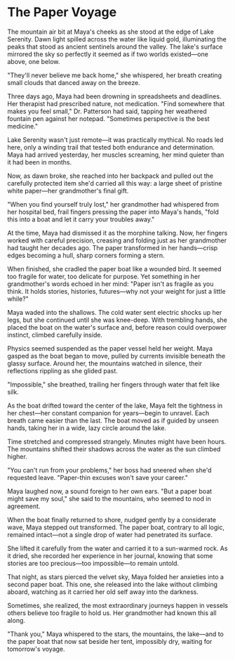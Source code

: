 # The Paper Voyage

The mountain air bit at Maya's cheeks as she stood at the edge of Lake Serenity. Dawn light spilled across the water like liquid gold, illuminating the peaks that stood as ancient sentinels around the valley. The lake's surface mirrored the sky so perfectly it seemed as if two worlds existed—one above, one below.

"They'll never believe me back home," she whispered, her breath creating small clouds that danced away on the breeze.

Three days ago, Maya had been drowning in spreadsheets and deadlines. Her therapist had prescribed nature, not medication. "Find somewhere that makes you feel small," Dr. Patterson had said, tapping her weathered fountain pen against her notepad. "Sometimes perspective is the best medicine."

Lake Serenity wasn't just remote—it was practically mythical. No roads led here, only a winding trail that tested both endurance and determination. Maya had arrived yesterday, her muscles screaming, her mind quieter than it had been in months.

Now, as dawn broke, she reached into her backpack and pulled out the carefully protected item she'd carried all this way: a large sheet of pristine white paper—her grandmother's final gift.

"When you find yourself truly lost," her grandmother had whispered from her hospital bed, frail fingers pressing the paper into Maya's hands, "fold this into a boat and let it carry your troubles away."

At the time, Maya had dismissed it as the morphine talking. Now, her fingers worked with careful precision, creasing and folding just as her grandmother had taught her decades ago. The paper transformed in her hands—crisp edges becoming a hull, sharp corners forming a stern.

When finished, she cradled the paper boat like a wounded bird. It seemed too fragile for water, too delicate for purpose. Yet something in her grandmother's words echoed in her mind: "Paper isn't as fragile as you think. It holds stories, histories, futures—why not your weight for just a little while?"

Maya waded into the shallows. The cold water sent electric shocks up her legs, but she continued until she was knee-deep. With trembling hands, she placed the boat on the water's surface and, before reason could overpower instinct, climbed carefully inside.

Physics seemed suspended as the paper vessel held her weight. Maya gasped as the boat began to move, pulled by currents invisible beneath the glassy surface. Around her, the mountains watched in silence, their reflections rippling as she glided past.

"Impossible," she breathed, trailing her fingers through water that felt like silk.

As the boat drifted toward the center of the lake, Maya felt the tightness in her chest—her constant companion for years—begin to unravel. Each breath came easier than the last. The boat moved as if guided by unseen hands, taking her in a wide, lazy circle around the lake.

Time stretched and compressed strangely. Minutes might have been hours. The mountains shifted their shadows across the water as the sun climbed higher.

"You can't run from your problems," her boss had sneered when she'd requested leave. "Paper-thin excuses won't save your career."

Maya laughed now, a sound foreign to her own ears. "But a paper boat might save my soul," she said to the mountains, who seemed to nod in agreement.

When the boat finally returned to shore, nudged gently by a considerate wave, Maya stepped out transformed. The paper boat, contrary to all logic, remained intact—not a single drop of water had penetrated its surface.

She lifted it carefully from the water and carried it to a sun-warmed rock. As it dried, she recorded her experience in her journal, knowing that some stories are too precious—too impossible—to remain untold.

That night, as stars pierced the velvet sky, Maya folded her anxieties into a second paper boat. This one, she released into the lake without climbing aboard, watching as it carried her old self away into the darkness.

Sometimes, she realized, the most extraordinary journeys happen in vessels others believe too fragile to hold us. Her grandmother had known this all along.

"Thank you," Maya whispered to the stars, the mountains, the lake—and to the paper boat that now sat beside her tent, impossibly dry, waiting for tomorrow's voyage.
